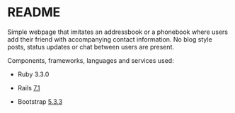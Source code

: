 # README

Simple webpage that imitates an addressbook or a phonebook where users add their friend with accompanying contact information. No blog style posts, status updates or chat between users are present.

Components, frameworks, languages and services used:

* Ruby 3.3.0

* Rails [7.1](https://guides.rubyonrails.org/index.html)

* Bootstrap [5.3.3](https://getbootstrap.com/) 

